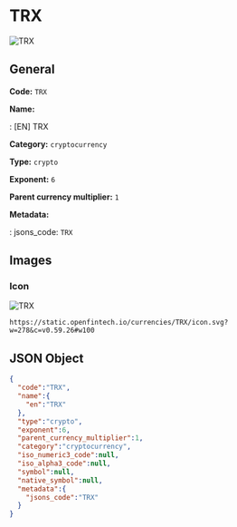 
# TRX 
![TRX](https://static.openfintech.io/currencies/TRX/icon.svg?w=278&c=v0.59.26#w100)  

## General 
 
**Code:** `TRX` 
 
**Name:** 
 
:	[EN] TRX 
 
**Category:** `cryptocurrency` 
 
**Type:** `crypto` 
 
**Exponent:** `6` 
 
**Parent currency multiplier:** `1` 
 
**Metadata:** 
 
:	jsons_code: `TRX` 
 

## Images 

### Icon 
 
![TRX](https://static.openfintech.io/currencies/TRX/icon.svg?w=278&c=v0.59.26#w100)  

```
https://static.openfintech.io/currencies/TRX/icon.svg?w=278&c=v0.59.26#w100
```  

## JSON Object 

```json
{
  "code":"TRX",
  "name":{
    "en":"TRX"
  },
  "type":"crypto",
  "exponent":6,
  "parent_currency_multiplier":1,
  "category":"cryptocurrency",
  "iso_numeric3_code":null,
  "iso_alpha3_code":null,
  "symbol":null,
  "native_symbol":null,
  "metadata":{
    "jsons_code":"TRX"
  }
}
```  
